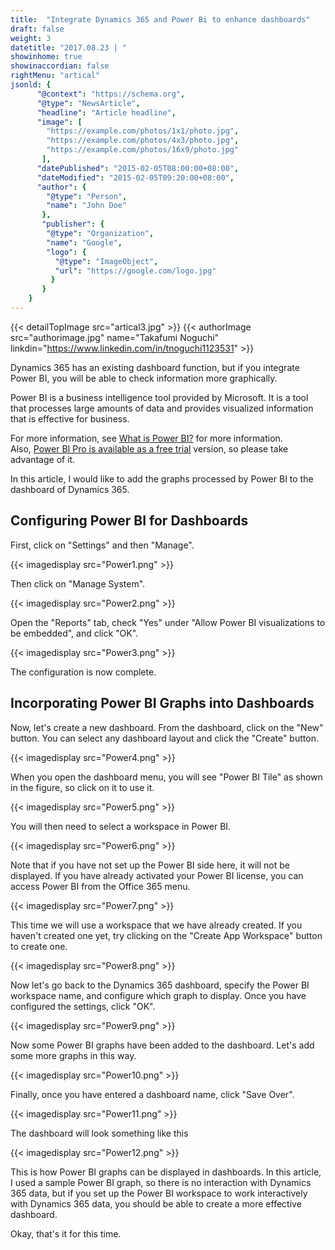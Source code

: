 ```yaml
---
title:  "Integrate Dynamics 365 and Power Bi to enhance dashboards"
draft: false
weight: 3
datetitle: "2017.08.23 | "
showinhome: true
showinaccordian: false
rightMenu: "artical"
jsonld: {
      "@context": "https://schema.org",
      "@type": "NewsArticle",
      "headline": "Article headline",
      "image": [
        "https://example.com/photos/1x1/photo.jpg",
        "https://example.com/photos/4x3/photo.jpg",
        "https://example.com/photos/16x9/photo.jpg"
       ],
      "datePublished": "2015-02-05T08:00:00+08:00",
      "dateModified": "2015-02-05T09:20:00+08:00",
      "author": {
        "@type": "Person",
        "name": "John Doe"
       },
       "publisher": {
        "@type": "Organization",
        "name": "Google",
        "logo": {
          "@type": "ImageObject",
          "url": "https://google.com/logo.jpg"
         }
       }
    }
---
```

{{< detailTopImage src="artical3.jpg" >}}
{{< authorImage src="authorimage.jpg" name="Takafumi Noguchi" linkdin="https://www.linkedin.com/in/tnoguchi1123531" >}}
<!-- Intro  -->
Dynamics 365 has an existing dashboard function, but if you integrate Power BI, you will be able to check information more graphically.

Power BI is a business intelligence tool provided by Microsoft. It is a tool that processes large amounts of data and provides visualized information that is effective for business.

For more information, see [What is Power BI?](https://powerbi.microsoft.com/ja-jp/)  for more information.     
Also, [Power BI Pro is available as a free trial](https://powerbi.microsoft.com/ja-jp/pricing/) version, so please take advantage of it.

In this article, I would like to add the graphs processed by Power BI to the dashboard of Dynamics 365.


## Configuring Power BI for Dashboards
First, click on "Settings" and then "Manage".
<!-- Image= Power1.png -->
{{< imagedisplay src="Power1.png" >}}

Then click on "Manage System".
<!-- Image= Power2.png -->
{{< imagedisplay src="Power2.png" >}}


Open the "Reports" tab, check "Yes" under "Allow Power BI visualizations to be embedded", and click "OK".
<!-- Image= Power3.png -->
{{< imagedisplay src="Power3.png" >}}


The configuration is now complete.

## Incorporating Power BI Graphs into Dashboards
Now, let's create a new dashboard. From the dashboard, click on the "New" button. You can select any dashboard layout and click the "Create" button.
<!-- Image= Power4.png -->
{{< imagedisplay src="Power4.png" >}}


When you open the dashboard menu, you will see "Power BI Tile" as shown in the figure, so click on it to use it.
<!-- Image= Power5.png -->
{{< imagedisplay src="Power5.png" >}}


You will then need to select a workspace in Power BI.
<!-- Image= Power6.png -->
{{< imagedisplay src="Power6.png" >}}


Note that if you have not set up the Power BI side here, it will not be displayed. If you have already activated your Power BI license, you can access Power BI from the Office 365 menu.
<!-- Image= Power7.png -->
{{< imagedisplay src="Power7.png" >}}


This time we will use a workspace that we have already created. If you haven't created one yet, try clicking on the "Create App Workspace" button to create one.
<!-- Image= Power8.png -->
{{< imagedisplay src="Power8.png" >}}


Now let's go back to the Dynamics 365 dashboard, specify the Power BI workspace name, and configure which graph to display. Once you have configured the settings, click "OK".
<!-- Image= Power9.png -->
{{< imagedisplay src="Power9.png" >}}


Now some Power BI graphs have been added to the dashboard. Let's add some more graphs in this way.
<!-- Image= Power10.png -->
{{< imagedisplay src="Power10.png" >}}


Finally, once you have entered a dashboard name, click "Save Over".
<!-- Image= Power11.png -->
{{< imagedisplay src="Power11.png" >}}



The dashboard will look something like this
<!-- Image= Power12.png -->
{{< imagedisplay src="Power12.png" >}}


This is how Power BI graphs can be displayed in dashboards.
In this article, I used a sample Power BI graph, so there is no interaction with Dynamics 365 data, but if you set up the Power BI workspace to work interactively with Dynamics 365 data, you should be able to create a more effective dashboard.

Okay, that's it for this time.